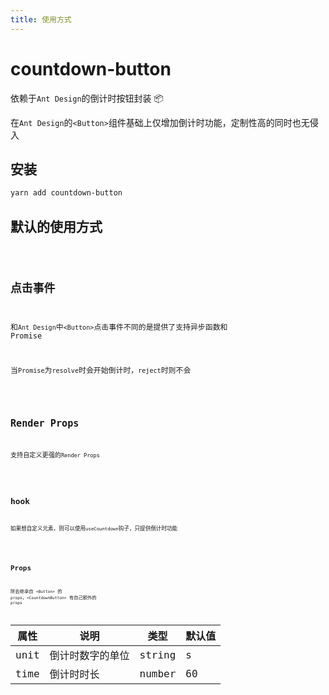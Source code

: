 ```yaml
---
title: 使用方式
---
```


# countdown-button

依赖于`Ant Design`的倒计时按钮封装 📦

在`Ant Design`的`<Button>`组件基础上仅增加倒计时功能，定制性高的同时也无侵入

## 安装

```sh
yarn add countdown-button
```

## 默认的使用方式

<code src="./default.tsx" title="默认使用方式"/>

## 点击事件

和`Ant Design`中`<Button>`点击事件不同的是提供了支持异步函数和 Promise

当`Promise`为`resolve`时会开始倒计时，`reject`时则不会

<code src="./event.tsx" title="点击事件"/>

## Render Props

支持自定义更强的`Render Props`

<code src="./render-props.tsx" title="render props"/>

## hook

如果想自定义元素，则可以使用`useCountdown`钩子，只提供倒计时功能

<code src="./hook.tsx" title="hook"/>

## Props

除去继承自 `<Button>` 的 `props`，`<CountdownButton>` 有自己额外的 `props`

| 属性 | 说明             | 类型   | 默认值 |
| ---- | ---------------- | ------ | ------ |
| unit | 倒计时数字的单位 | string | s      |
| time | 倒计时时长       | number | 60     |
